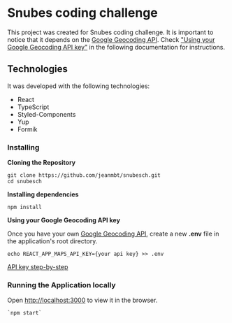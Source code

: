 # Snubes coding challenge

This project was created for Snubes coding challenge. It is important to notice that it depends on the [Google Geocoding API](https://developers.google.com/maps/documentation/geocoding/start). Check ["Using your Google Geocoding API key"](#api) in the following documentation for instructions.

## Technologies

It was developed with the following technologies:

- React
- TypeScript
- Styled-Components
- Yup
- Formik



### Installing


**Cloning the Repository**

```
git clone https://github.com/jeanmbt/snubesch.git
cd snubesch
```


**Installing dependencies**

```
npm install
```
<a name="api"></a>

**Using your Google Geocoding API key**

Once you have your own [Google Geocoding API](https://developers.google.com/maps/documentation/geocoding/start), create a new **.env** file in the application's root directory.

```
echo REACT_APP_MAPS_API_KEY={your api key} >> .env
```

[API key step-by-step](https://developers.google.com/maps/documentation/geocoding/get-api-key)



### Running the Application locally

Open [http://localhost:3000](http://localhost:3000) to view it in the browser.

````
`npm start`
````

